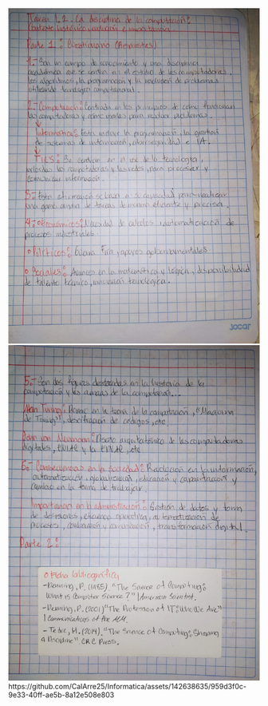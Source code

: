 <img src="Imagenes/Tarea1.2.jpeg">
<img src="Imagenes/Tarea1.2_.jpeg">
https://github.com/CalArre25/Informatica/assets/142638635/959d3f0c-9e33-40ff-ae5b-8a12e508e803


